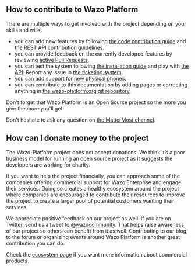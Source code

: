 ## How to contribute to Wazo Platform

There are multiple ways to get involved with the project depending on
your skills and wills:

- you can add new features by following [the code contribution guide](/contribute/code) and [the REST API contribution guidelines](/contribute/rest).
- you can provide feedback on the currently developed features by reviewing [active Pull Requests](https://github.com/pulls?utf8=%E2%9C%93&q=is%3Aopen+is%3Apr++archived%3Afalse+user%3Awazo-platform).
- you can test the system following [the installation guide](/uc-doc/installation) and play with [the API](/documentation). Report any issue in [the ticketing system](https://wazo-dev.atlassian.net/).
- you can add support for [new physical phones](/uc-doc/contributors/provisioning/developing_plugins).
- you can contribute to this documentation by adding pages or correcting anything in [the wazo-platform.org git repository](https://github.com/wazo-platform/wazo-platform.org).

Don't forget that Wazo Platform is an Open Source project so the more you give the more you'll get!

Don't hesitate to ask any question on [the MatterMost channel](https://mm.wazo.community/wazo-platform/channels/town-square).

## How can I donate money to the project

The Wazo-Platform project does not accept donations. We think it’s a poor business model for running an open source project as it suggests the developers are working for charity.

If you want to help the project financially, you can approach some of the companies offering commercial support for Wazo Enterprise and engage their services. Doing so creates a healthy ecosystem around the project where companies are encouraged to contribute their resources to improve the project to create a larger pool of potential customers wanting their services.

We appreciate positive feedback on our project as well. If you are on Twitter, send us a tweet to [@wazocommunity](https://twitter.com/wazocommunity). That helps raise awareness of our project so others can benefit from it as well. Contributing to our blog, to the forum or organizing events around Wazo Platform is another great contribution you can do.

Check the [ecosystem page](/ecosystem) if you want more information about commercial products.
